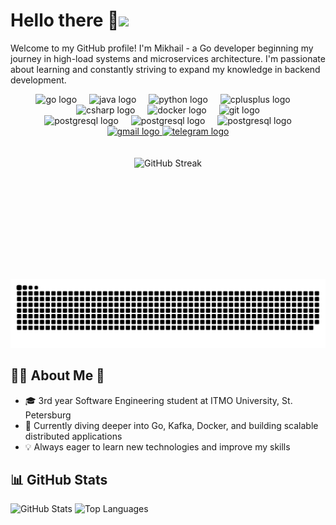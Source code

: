 # Hello there 👋<img src="https://media.tenor.com/3zYTjSu1N9AAAAAi/kenobi-pog.gif" width="40">

Welcome to my GitHub profile! I'm Mikhail - a Go developer beginning my journey in high-load systems and microservices architecture. I'm passionate about learning and constantly striving to expand my knowledge in backend development.

<div align="center">
  <img src="https://cdn.jsdelivr.net/gh/devicons/devicon/icons/go/go-original.svg" height="60" alt="go logo"  />
  <img width="12" />
  <img src="https://cdn.jsdelivr.net/gh/devicons/devicon/icons/java/java-original.svg" height="60" alt="java logo"  />
  <img width="12" />
  <img src="https://cdn.jsdelivr.net/gh/devicons/devicon/icons/python/python-original.svg" height="60" alt="python logo"  />
  <img width="12" />
  <img src="https://cdn.jsdelivr.net/gh/devicons/devicon/icons/cplusplus/cplusplus-original.svg" height="60" alt="cplusplus logo"  />
  <img width="12" />
  <img src="https://cdn.jsdelivr.net/gh/devicons/devicon/icons/csharp/csharp-original.svg" height="60" alt="csharp logo"  />
  <img width="12" />
  
  <img src="https://cdn.jsdelivr.net/gh/devicons/devicon/icons/docker/docker-original.svg" height="60" alt="docker logo"  />
  <img width="12" />
  <img src="https://cdn.jsdelivr.net/gh/devicons/devicon/icons/git/git-original.svg" height="60" alt="git logo"  />
</div>

<div align="center">
  <img src="https://cdn.jsdelivr.net/gh/devicons/devicon/icons/postgresql/postgresql-original.svg" height="60" alt="postgresql logo"  />
  <img width="12" />
  <img src="https://cdn.jsdelivr.net/gh/devicons/devicon/icons/mongodb/mongodb-original.svg" height="60" alt="postgresql logo"  />
  <img width="12" />
  <img src="https://cdn.jsdelivr.net/gh/devicons/devicon/icons/redis/redis-original.svg" height="60" alt="postgresql logo"  />
</div>


<div align="center">
  <a href="mailto:skirdamisa@gmail.com" target="_blank">
    <img src="https://img.shields.io/static/v1?message=Gmail&logo=gmail&label=&color=D14836&logoColor=white&labelColor=&style=for-the-badge" height="25" alt="gmail logo" />
  </a>
  <a href="https://t.me/m1keeeee" target="_blank">
    <img src="https://img.shields.io/static/v1?message=Telegram&logo=telegram&label=&color=2CA5E0&logoColor=white&labelColor=&style=for-the-badge" height="25" alt="telegram logo"  />
  </a>
</div>
<br></br>
<div align="center" style="display: flex; justify-content: center; gap: 20px; flex-wrap: wrap;">

  <!-- Streak Stats -->
  <img src="https://streak-stats.demolab.com?user=m1keee3&theme=default&border_radius=5&locale=ru" alt="GitHub Streak" height="180"/>

</div>

<p align="center">
  <img src="https://raw.githubusercontent.com/m1keee3/m1keee3/main/dist/github-contribution-grid-snake.svg" alt="snake game" />
</p>

## 👨‍💻 About Me 🚀

- 🎓 3rd year Software Engineering student at ITMO University, St. Petersburg
- 🌱 Currently diving deeper into Go, Kafka, Docker, and building scalable distributed applications
- 💡 Always eager to learn new technologies and improve my skills  

## 📊 GitHub Stats
![GitHub Stats](https://github-readme-stats.vercel.app/api?username=m1keee3&show_icons=true)
![Top Languages](https://github-readme-stats.vercel.app/api/top-langs/?username=m1keee3&layout=compact)
